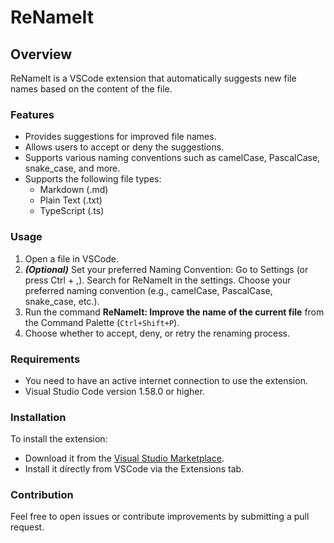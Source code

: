 # ReNameIt 

## Overview

ReNameIt is a VSCode extension that automatically suggests new file names based on the content of the file.

### Features

- Provides suggestions for improved file names.
- Allows users to accept or deny the suggestions.
- Supports various naming conventions such as camelCase, PascalCase, snake_case, and more.
- Supports the following file types:
  - Markdown (.md)
  - Plain Text (.txt)
  - TypeScript (.ts)

### Usage

1. Open a file in VSCode.
2. ***(Optional)*** Set your preferred Naming Convention:
Go to Settings (or press Ctrl + ,).
Search for ReNameIt in the settings.
Choose your preferred naming convention (e.g., camelCase, PascalCase, snake_case, etc.).
3. Run the command **ReNameIt: Improve the name of the current file** from the Command Palette (`Ctrl+Shift+P`).
4. Choose whether to accept, deny, or retry the renaming process.

### Requirements

- You need to have an active internet connection to use the extension.
- Visual Studio Code version 1.58.0 or higher.

### Installation

To install the extension:

- Download it from the [Visual Studio Marketplace](https://marketplace.visualstudio.com/).
- Install it directly from VSCode via the Extensions tab.

### Contribution

Feel free to open issues or contribute improvements by submitting a pull request.

